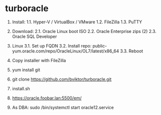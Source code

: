# turboracle

1. Install:
  1.1. Hyper-V / VirtualBox / VMware
  1.2. FileZilla
  1.3. PuTTY

2. Download:
  2.1. Oracle Linux boot ISO
  2.2. Oracle Enterprise zips (2)
  2.3. Oracle SQL Developer

3. Linux
  3.1. Set up FQDN
  3.2. Install repo: public-yum.oracle.com/repo/OracleLinux/OL7/latest/x86_64
  3.3. Reboot

4. Copy installer with FileZilla

5. yum install git

6. git clone https://github.com/bviktor/turboracle.git

7. install.sh

8. https://oracle.foobar.lan:5500/em/

9. As DBA: sudo /bin/systemctl start oracle12.service
